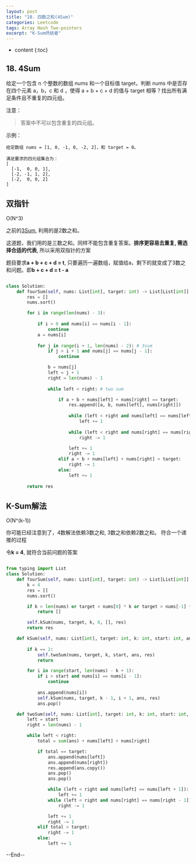 ```yaml
---
layout: post
title: "18. 四数之和(4Sum)"
categories: Leetcode
tags: Array Hash Two-pointers
excerpt: "K-Sum终结者"
---
```


* content
{:toc}

## 18. 4Sum

给定一个包含 n 个整数的数组 nums 和一个目标值 target，判断 nums 中是否存在四个元素 a，b，c 和 d ，使得 a + b + c + d 的值与 target 相等？找出所有满足条件且不重复的四元组。

注意：

> 答案中不可以包含重复的四元组。

示例：

```
给定数组 nums = [1, 0, -1, 0, -2, 2]，和 target = 0。

满足要求的四元组集合为：
[
  [-1,  0, 0, 1],
  [-2, -1, 1, 2],
  [-2,  0, 0, 2]
]
```

## 双指针

O(N^3)

之前的[3Sum](http://geemaple.github.io/2020/07/22/leetcode-15/), 利用的是2数之和。

这道题，我们用的是三数之和。同样不能包含重复答案。**排序更容易去重复, 需选择合适的代表**, 所以采用双指针的方案

题目要求**a + b + c + d = t**, 只要遍历一遍数组，赋值给a，剩下的就变成了3数之和问题。即**b + c + d = t - a**

```python

class Solution:
    def fourSum(self, nums: List[int], target: int) -> List[List[int]]:
        res = []
        nums.sort()

        for i in range(len(nums) - 3):
            
            if i > 0 and nums[i] == nums[i - 1]:
                continue
            a = nums[i]
            
            for j in range(i + 1, len(nums) - 2): # 3sum
                if j > i + 1 and nums[j] == nums[j - 1]:
                    continue

                b = nums[j]
                left = j + 1
                right = len(nums) - 1
                
                while left < right: # two sum

                    if a + b + nums[left] + nums[right] == target:
                        res.append([a, b, nums[left], nums[right]])
                        
                        while (left < right and nums[left] == nums[left + 1]):
                            left += 1
                            
                        while (left < right and nums[right] == nums[right - 1]):
                            right -= 1

                        left += 1
                        right -= 1
                    elif a + b + nums[left] + nums[right] > target:
                        right -= 1
                    else:
                        left += 1
                    
        return res

```

## K-Sum解法

O(N^(k-1))

你可能已经注意到了，4数解法依赖3数之和, 3数之和依赖2数之和。 符合一个递推的过程

令**k = 4**, 就符合当前问题的答案

```python

from typing import List
class Solution:
    def fourSum(self, nums: List[int], target: int) -> List[List[int]]:
        k = 4
        res = []
        nums.sort()

        if k > len(nums) or target < nums[0] * k or target > nums[-1] * k:
            return []

        self.kSum(nums, target, k, 0, [], res)
        return res

    def kSum(self, nums: List[int], target: int, k: int, start: int, ans: List[int], res: List[List]):
    
        if k == 2:
            self.twoSum(nums, target, k, start, ans, res)
            return

        for i in range(start, len(nums) - k + 1):
            if i > start and nums[i] == nums[i - 1]:
                continue
            
            ans.append(nums[i])
            self.kSum(nums, target, k - 1, i + 1, ans, res)
            ans.pop()

    def twoSum(self, nums: List[int], target: int, k: int, start: int, ans: List[int], res: List[List]):
        left = start
        right = len(nums) - 1

        while left < right:
            total = sum(ans) + nums[left] + nums[right]

            if total == target:
                ans.append(nums[left])
                ans.append(nums[right])
                res.append(ans.copy())
                ans.pop()
                ans.pop()

                while (left < right and nums[left] == nums[left + 1]):
                    left += 1
                while (left < right and nums[right] == nums[right - 1]):
                    right -= 1

                left += 1
                right -= 1
            elif total > target:
                right -= 1
            else:
                left += 1
```

--End--


